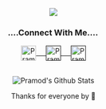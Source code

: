 <p align="center">
<img src="https://pasinfotech.com/wp-content/uploads/2019/06/flutter-banner.jpg" />
</p>

<div align="center">
  <h3 align="center">....Connect With Me....<img align="center" src="https://github.com/rajput2107/rajput2107/blob/master/Assets/Handshake.gif"height="2px" /></h3> 
</div>
<p align="center">
 <a href="https://www.linkedin.com/in/mahmudulhasan766/" target=”_blank”>
  <img align="center" alt="Pramod's LinkedIn" width="30px" src="https://www.vectorlogo.zone/logos/linkedin/linkedin-icon.svg" /> &nbsp; &nbsp;
 </a>
 <a href="" target=”_blank”>
  <img align="center" alt="Pramod's Twitter" width="30px" src="https://www.vectorlogo.zone/logos/twitter/twitter-official.svg" /> &nbsp; &nbsp;
 </a>
 <a href="" target=”_blank”>
  <img align="center" alt="Pramod's Twitter" width="30px" src="https://www.vectorlogo.zone/logos/medium/medium-tile.svg" />
 </a> 
  <br/>
  <br/>
  <p align="center">
<img align="center" src="https://github-readme-stats.vercel.app/api?username=mahmudulhasan766&theme=light&show_icons=true" alt="Pramod's Github Stats">
</p>
 <p align="center">
 Thanks for everyone by 🦄<br/>
</p>

